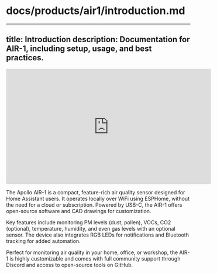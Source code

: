 # docs/products/air1/introduction.md
---
title: Introduction
description: Documentation for AIR-1, including setup, usage, and best practices.
---
<div class="cms-embed"><iframe width="560" height="315" src="https://www.youtube.com/embed/Tqq4Si1y34c?si=Hzn5CSZneGV176K9" title="YouTube video player" frameborder="0" allow="accelerometer; autoplay; clipboard-write; encrypted-media; gyroscope; picture-in-picture; web-share" referrerpolicy="strict-origin-when-cross-origin" allowfullscreen=""></iframe></div>

The Apollo AIR-1 is a compact, feature-rich air quality sensor designed for Home Assistant users. It operates locally over WiFi using ESPHome, without the need for a cloud or subscription. Powered by USB-C, the AIR-1 offers open-source software and CAD drawings for customization.

Key features include monitoring PM levels (dust, pollen), VOCs, CO2 (optional), temperature, humidity, and even gas levels with an optional sensor. The device also integrates RGB LEDs for notifications and Bluetooth tracking for added automation.

Perfect for monitoring air quality in your home, office, or workshop, the AIR-1 is highly customizable and comes with full community support through Discord and access to open-source tools on GitHub.